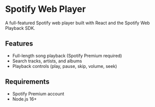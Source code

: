 # Spotify Web Player

A full-featured Spotify web player built with React and the Spotify Web Playback SDK.

## Features
- Full-length song playback (Spotify Premium required)
- Search tracks, artists, and albums
- Playback controls (play, pause, skip, volume, seek)

## Requirements
- Spotify Premium account
- Node.js 16+
